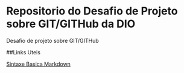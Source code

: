 # Repositorio do Desafio de Projeto sobre GIT/GITHub da DIO
Desafio de projeto sobre GIT/GITHub

##Links Uteis

[Sintaxe Basica Markdown](https://www.markdownguide.org/basic-syntax/)
